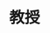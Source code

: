 ---
name: 郭桃梅
identity: Guo, Taomei
title: 教授
group: T
image: LCM.jpg
email: gtaomei@163.com
researchDirection: 人际语言交流的脑活动同步机制
---